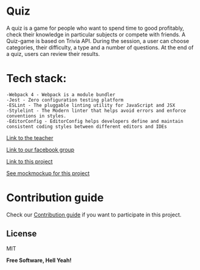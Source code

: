 # Quiz

A quiz is a game for people who want to spend time to good profitably, check their knowledge in particular subjects or compete with friends. 
A Quiz-game is based on Trivia API. During the session, a user can choose categories, their difficulty, a type and a number of questions. At the end of a quiz, users can review their results.

# Tech stack: 
	-Webpack 4 - Webpack is a module bundler
	-Jest - Zero configuration testing platform
	-ESLint - The pluggable linting utility for JavaScript and JSX
	-Stylelint - The Modern linter that helps avoid errors and enforce conventions in styles.
	-EditorConfig - EditorConfig helps developers define and maintain consistent coding styles between different editors and IDEs


[Link to the teacher](https://github.com/dosandk)

[Link to our facebook group](https://www.facebook.com/groups/270300106928894/)

[Link to this project](https://dovganych.github.io/Quiz/)

[See mockmockup for this project](https://wireframepro.mockflow.com/view/Quiz_Wire_Frame)

# Contribution guide
Check our [Contribution guide](https://github.com/dovganych/Quiz/blob/master/.github/CONTRIBUTING.md) if you want to participate in this project. 

License
----

MIT

**Free Software, Hell Yeah!**
